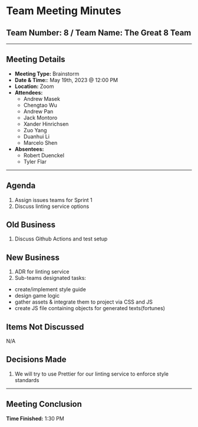 # Team Meeting Minutes

## Team Number: 8 / Team Name: The Great 8 Team

---

## Meeting Details

- **Meeting Type:** Brainstorm
- **Date & Time:**: May 19th, 2023 @ 12:00 PM
- **Location:** Zoom
- **Attendees:**
  - Andrew Masek
  - Chengtao Wu
  - Andrew Pan
  - Jack Montoro
  - Xander Hinrichsen
  - Zuo Yang
  - Duanhui Li
  - Marcelo Shen
- **Absentees:**
  - Robert Duenckel
  - Tyler Flar

---

## Agenda

1. Assign issues teams for Sprint 1
2. Discuss linting service options

## Old Business

1. Discuss Github Actions and test setup

## New Business

1. ADR for linting service
2. Sub-teams designated tasks:

- create/implement style guide
- design game logic
- gather assets & integrate them to project via CSS and JS
- create JS file containing objects for generated texts(fortunes)

## Items Not Discussed

N/A

## Decisions Made

1. We will try to use Prettier for our linting service to enforce style standards

---

## Meeting Conclusion

**Time Finished:** 1:30 PM
